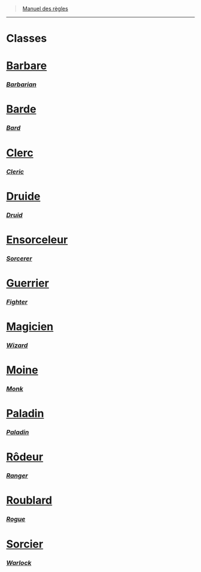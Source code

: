 ﻿---
!Items
Id: classes_hd.md#classes
RootId: classes_hd.md
ParentLink: index.md
Name: Classes
ParentName: Manuel des règles
NameLevel: 1
Attributes: {}
---
>  [Manuel des règles](index.md)

---


# Classes



# [Barbare](hd_barbarian.md)

### _[Barbarian](hd_barbarian.md)_



# [Barde](hd_bard.md)

### _[Bard](hd_bard.md)_



# [Clerc](hd_cleric.md)

### _[Cleric](hd_cleric.md)_



# [Druide](hd_druid.md)

### _[Druid](hd_druid.md)_



# [Ensorceleur](hd_sorcerer.md)

### _[Sorcerer](hd_sorcerer.md)_



# [Guerrier](hd_fighter.md)

### _[Fighter](hd_fighter.md)_



# [Magicien](hd_wizard.md)

### _[Wizard](hd_wizard.md)_



# [Moine](hd_monk.md)

### _[Monk](hd_monk.md)_



# [Paladin](hd_paladin.md)

### _[Paladin](hd_paladin.md)_



# [Rôdeur](hd_ranger.md)

### _[Ranger](hd_ranger.md)_



# [Roublard](hd_rogue.md)

### _[Rogue](hd_rogue.md)_



# [Sorcier](hd_warlock.md)

### _[Warlock](hd_warlock.md)_

